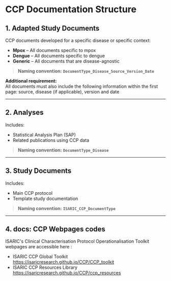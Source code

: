 # CCP Documentation Structure

## 1. Adapted Study Documents 
CCP documents developed for a specific disease or specific context:

- **Mpox** – All documents specific to mpox  
- **Dengue** – All documents specific to dengue  
- **Generic** – All documents that are disease-agnostic  

> **Naming convention:** **`DocumentType_Disease_Source_Version_Date`**

**Additional requirement:**  
All documents must also include the following information within the first page: source, disease (if applicable), version and date  

---

## 2. Analyses  
Includes:  
- Statistical Analysis Plan (SAP)  
- Related publications using CCP data  

> **Naming convention:** **`DocumentType_Disease`**

---

## 3. Study Documents  
Includes:  
- Main CCP protocol  
- Template study documentation  

> **Naming convention:** **`ISARIC_CCP_DocumentType`**

---

##  4. docs: CCP Webpages codes
ISARIC's Clinical Characterisation Protocol Operationalisation Toolkit webpages are accessible here : 
- ISARIC CCP Global Toolkit https://isaricresearch.github.io/CCP/CCP_toolkit
- ISARIC CCP Resources Library https://isaricresearch.github.io/CCP/ccp_resources


